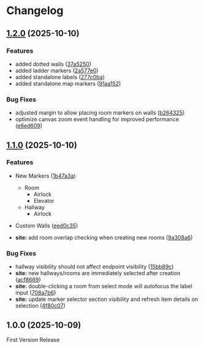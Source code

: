 # Changelog

## [1.2.0](https://github.com/EddieDover/mothership-map-viewer/compare/v1.1.0...v1.2.0) (2025-10-10)

### Features

- added dotted walls ([37a5250](https://github.com/EddieDover/mothership-map-viewer/commit/37a525084f0c65003e29e8388dd88084f24d7d3b))
- added ladder markers ([2a577e0](https://github.com/EddieDover/mothership-map-viewer/commit/2a577e06f6fb81e902cadfcb6366dd7d55660fa2))
- added standalone labels ([277c0ba](https://github.com/EddieDover/mothership-map-viewer/commit/277c0baf1953c691031c883fb42a0ef5daa01019))
- added standalone map markers ([91aa152](https://github.com/EddieDover/mothership-map-viewer/commit/91aa15270617be40d3458c4702f880fa606c2777))

### Bug Fixes

- adjusted margin to allow placing room markers on walls ([b264325](https://github.com/EddieDover/mothership-map-viewer/commit/b2643256aecc5ddedf1f9a7421c2994048f4dca7))
- optimize canvas zoom event handling for improved performance ([e6ed609](https://github.com/EddieDover/mothership-map-viewer/commit/e6ed6099772b31c865c4c8d086f32e8edc569bcc))

## [1.1.0](https://github.com/EddieDover/mothership-map-viewer/compare/v1.0.0...v1.1.0) (2025-10-10)

### Features

- New Markers ([1b47a3a](https://github.com/EddieDover/mothership-map-viewer/commit/1b47a3a1da50159586d2897b4a12fd7c3192c55a))
  - Room
    - Airlock
    - Elevator
  - Hallway
    - Airlock

- Custom Walls ([eed0c35](https://github.com/EddieDover/mothership-map-viewer/commit/eed0c35cdfc6e615d59c7e59029d3c7da95dba2d))
- **site:** add room overlap checking when creating new rooms ([9a308a6](https://github.com/EddieDover/mothership-map-viewer/commit/9a308a65dc146d1ba5c205ed85fc03498c5422ba))

### Bug Fixes

- hallway visibility should not affect endpoint visibility ([15bb89c](https://github.com/EddieDover/mothership-map-viewer/commit/15bb89cacf82e70eeaa0cd1a7e1fb6ce6f318dd9))
- **site:** new hallways/rooms are immediately selected after creation ([acf8669](https://github.com/EddieDover/mothership-map-viewer/commit/acf8669cefeae372e44d9b79fe3551aeed38cfb8))
- **site:** double-clicking a room from select mode will autofocus the label input ([708a7b6](https://github.com/EddieDover/mothership-map-viewer/commit/708a7b6f7b5340d7b18f9e875827b2d9638eb6f5))
- **site:** update marker selector section visibility and refresh item details on selection ([4f80c07](https://github.com/EddieDover/mothership-map-viewer/commit/4f80c07a309feb21513580fdb73e8fae047dd30c))

## 1.0.0 (2025-10-09)

First Version Release
